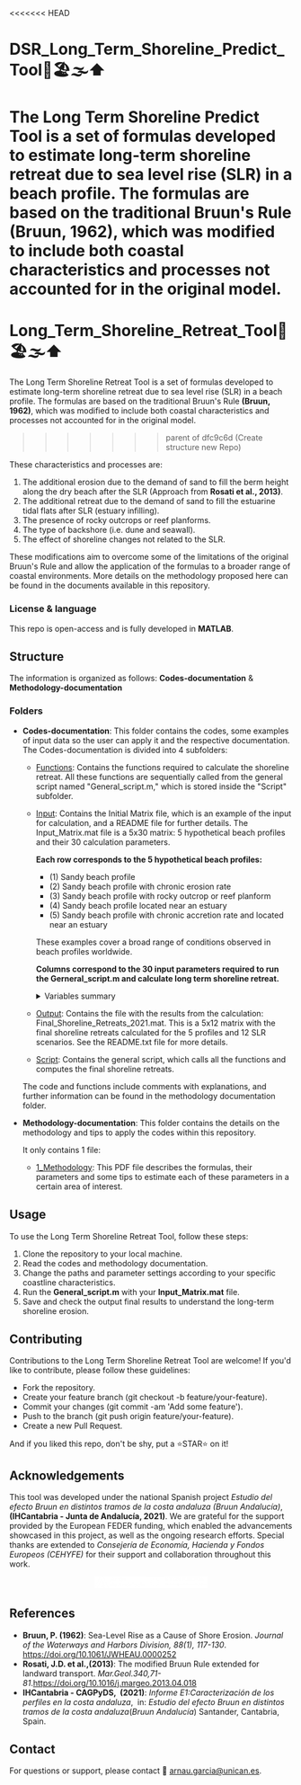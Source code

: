 <<<<<<< HEAD
# DSR_Long_Term_Shoreline_Predict_Tool🌊🏖️🌫️⬆️
The Long Term Shoreline Predict Tool is a set of formulas developed to estimate long-term shoreline retreat due to sea level rise (SLR) in a beach profile. The formulas are based on the traditional Bruun's Rule **(Bruun, 1962)**, which was modified to include both coastal characteristics and processes not accounted for in the original model.
=======
# Long_Term_Shoreline_Retreat_Tool🌊🏖️🌫️⬆️
The Long Term Shoreline Retreat Tool is a set of formulas developed to estimate long-term shoreline retreat due to sea level rise (SLR) in a beach profile. The formulas are based on the traditional Bruun's Rule **(Bruun, 1962)**, which was modified to include both coastal characteristics and processes not accounted for in the original model.
>>>>>>> parent of dfc9c6d (Create structure new Repo)

These characteristics and processes are:
  1. The additional erosion due to the demand of sand to fill the berm height along the dry beach after the SLR (Approach from **Rosati et al., 2013)**.
  2. The additional retreat due to the demand of sand to fill the estuarine tidal flats after SLR (estuary infilling).
  3. The presence of rocky outcrops or reef planforms. 
  4. The type of backshore (i.e. dune and seawall). 
  5. The effect of shoreline changes not related to the SLR.

These modifications aim to overcome some of the limitations of the original Bruun's Rule and allow the application of the formulas to a broader range of coastal environments. More details on the methodology proposed here can be found in the documents available in this repository.

### License & language
This repo is open-access and is fully developed in **MATLAB**.

## Structure
The information is organized as follows: **Codes-documentation** & **Methodology-documentation** 

### Folders
- **Codes-documentation**: This folder contains the codes, some examples of input data so the user can apply it and the respective documentation. 
    The Codes-documentation is divided into 4 subfolders: 

    - [Functions](https://github.com/ArnauGT98/Long_Term_Shoreline_Retreat_Calculator/tree/main/Codes-documentation/Functions): Contains the functions required to calculate the shoreline retreat. All these functions are sequentially called from the general script named "General_script.m," which is stored inside the "Script" subfolder.

    - [Input](https://github.com/ArnauGT98/Long_Term_Shoreline_Retreat_Calculator/tree/main/Codes-documentation/Input): Contains the Initial Matrix file, which is an example of the input for calculation, and a README file for further details. The Input_Matrix.mat file is a 5x30 matrix: 5 hypothetical beach profiles and their 30 calculation parameters.     

      **Each row corresponds to the 5 hypothetical beach profiles:** 
        - (1) Sandy beach profile 
        - (2) Sandy beach profile with chronic erosion rate 
        - (3) Sandy beach profile with rocky outcrop or reef planform 
        - (4) Sandy beach profile located near an estuary 
        - (5) Sandy beach profile with chronic accretion rate and located near an estuary

      These examples cover a broad range of conditions observed in beach profiles worldwide.  

      **Columns correspond to the 30 input parameters required to run the Gerneral_script.m and calculate long term shoreline retreat.**
       <details>
        <summary> Variables summary </summary>

      | Variable              | Description                                                                                                                                                 |     |
      | --------------------- | ----------------------------------------------------------------------------------------------------------------------------------------------------------- | --- |
      | `ID_general`          | Indicates the identification number of the profile.                                                                                                         |     |
      | `ind_h`               | Indicates the type of seabed. Can be 1 or 2. If its 1: Sandy beach profile, else: Rocky outcrop beach profile.                                              |     |
      | `ind_b`               | Indicates the type of backshore. Can be 1 or 2. If its 1: Dune, else: Seawall-Cliff.                                                                        |     |
      | `indEst`              | Indicates the affection of estuaries. Can be 0 or 1. If its 0: non affected, else: profile affected by an estuary.                                          |     |
      | `B`                   | Berm height.                                                                                                                                                |     |
      | `hast`                | Depth of closure (h*). Birkemeier (1985).                                                                                                                   |     |
      | `wast`                | Active beach profile width (W*). Distance between the shoreline and the depth of closure.                                                                   |     |
      | `hL`                  | Depth of the rocky outcrop or reef platform (hL).                                                                                                           |     |
      | `wL`                  | Distance between the berm and the rocky outcrop or reef platform (wL). Only present in profiles with outcrop or reef formations.                            |     |
      | `L`                   | Dry beach width (L). Distance between the berm and the backshore.                                                                                           |     |
      | `Hd`                  | Height of the first dune ridge at the backshore of the beach (Hd). Only present in dune profiles.                                                           |     |
      | `Ld`                  | Width of the first dune ridge at the backshore of the beach  (Ld). Only present in dune profiles.                                                           |     |
      | `Scr`                 | Shoreline change rate. If its positive: Erosion rate, while if its negative: Accretion rate.                                                                |     |
      | `SLR_2050_245_Q5`     | Sea Level Rise from IPCC SSP2-4.5 for 2050. Percentile. (5%).                                                                                               |     |
      | `SLR_2050_245_Q50`    | Sea Level Rise from IPCC SSP2-4.5 for 2050. Percentile. (50%).                                                                                              |     |
      | `SLR_2050_245_Q95`    | Sea Level Rise from IPCC SSP2-4.5 for 2050. Percentile. (95%).                                                                                              |     |
      | `SLR_2050_585_Q5`     | Sea Level Rise from IPCC SSP5-8.5 for 2050. Percentile. (5%).                                                                                               |     |
      | `SLR_2050_585_Q50`    | Sea Level Rise from IPCC SSP5-8.5 for 2050. Percentile. (50%).                                                                                              |     |
      | `SLR_2050_585_Q95`    | Sea Level Rise from IPCC SSP5-8.5 for 2050. Percentile. (95%).                                                                                              |     |
      | `SLR_2100_245_Q5`     | Sea Level Rise from IPCC SSP2-4.5 for 2100. Percentile. (5%).                                                                                               |     |
      | `SLR_2100_245_Q50`    | Sea Level Rise from IPCC SSP2-4.5 for 2100. Percentile. (50%).                                                                                              |     |
      | `SLR_2100_245_Q95`    | Sea Level Rise from IPCC SSP2-4.5 for 2100. Percentile. (95%).                                                                                              |     |
      | `SLR_2100_585_Q5`     | Sea Level Rise from IPCC SSP5-8.5 for 2100. Percentile. (5%).                                                                                               |     |
      | `SLR_2100_585_Q50`    | Sea Level Rise from IPCC SSP5-8.5 for 2100. Percentile. (50%).                                                                                              |     |
      | `SLR_2100_585_Q95`    | Sea Level Rise from IPCC SSP5-8.5 for 2100. Percentile. (95%).                                                                                              |     |
      | `Ae`                  | Estuary area (Ae).                                                                                                                                          |     |
      | `Le`                  | Length of the adjacent beaches to the estuary.                                                                                                              |     |
      | `hBeachEstuary`       | Average depth of closure of the adjacent beaches to the estuary.                                                                                            |     |
      | `Alpha2050Estuary`    | Tidal flat growth (inside the estuary) for 2050.                                                                                                            |     |
      | `Alpha2100Estuary`    | Tidal flat growth (inside the estuary) for 2100.                                                                                                            |     |

  </details>

    - [Output](https://github.com/ArnauGT98/Long_Term_Shoreline_Retreat_Calculator/tree/main/Codes-documentation/Output): Contains the file with the results from the calculation: Final_Shoreline_Retreats_2021.mat. This is a 5x12 matrix with the final shoreline retreats calculated for the 5 profiles and 12 SLR scenarios. See the README.txt file for more details. 

    - [Script](https://github.com/ArnauGT98/Long_Term_Shoreline_Retreat_Calculator/tree/main/Codes-documentation/Script): Contains the general script, which calls all the functions and computes the final shoreline retreats. 
    
  The code and functions include comments with explanations, and further information can be found in the methodology documentation folder.

- **Methodology-documentation**: This folder contains the details on the methodology and tips to apply the codes within this repository.  

    It only contains 1 file: 

    - [1_Methodology](https://github.com/ArnauGT98/Long_Term_Shoreline_Retreat_Calculator/blob/main/Methodology-documentation/1_Methodology.pdf): This PDF file describes the formulas, their parameters and some tips to estimate each of these parameters in a certain area of interest.
      
 
## Usage
To use the Long Term Shoreline Retreat Tool, follow these steps:

1. Clone the repository to your local machine.
2. Read the codes and methodology documentation. 
3. Change the paths and parameter settings according to your specific coastline characteristics.
4. Run the **General_script.m** with your **Input_Matrix.mat** file.
5. Save and check the output final results to understand the long-term shoreline erosion.

## Contributing
Contributions to the Long Term Shoreline Retreat Tool are welcome! If you'd like to contribute, please follow these guidelines:

 - Fork the repository.
 - Create your feature branch (git checkout -b feature/your-feature).
 - Commit your changes (git commit -am 'Add some feature').
 - Push to the branch (git push origin feature/your-feature).
 - Create a new Pull Request.

 And if you liked this repo, don't be shy, put a ⭐STAR⭐ on it!

 ## Acknowledgements
This tool was developed under the national Spanish project _Estudio del efecto Bruun en distintos tramos de la costa andaluza_ _(Bruun Andalucía)_, **(IHCantabria - Junta de Andalucía, 2021)**. We are grateful for the support provided by the European FEDER funding, which enabled the advancements showcased in this project, as well as the ongoing research efforts. Special thanks are extended to _Consejería de Economía, Hacienda y Fondos Europeos (CEHYFE)_ for their support and collaboration throughout this work.

<div align="center">
  <a href="https://github.com/IHCantabria/IH-Bruun.Methodology">
    <img src="Repo-logos/Logos.png" alt="Logo aknowledgements" width="40%">
  </a>
</div>

## References
- **Bruun, P. (1962)**: Sea-Level Rise as a Cause of Shore Erosion. _Journal of the Waterways and Harbors Division, 88(1), 117-130_. https://doi.org/10.1061/JWHEAU.0000252
- **Rosati, J.D. et al.,(2013)**: The modified Bruun Rule extended for landward transport. _Mar.Geol.340,71-81_.https://doi.org/10.1016/j.margeo.2013.04.018 
- **IHCantabria - CAGPyDS,  (2021)**: _Informe E1:Caracterización de los perfiles en la costa andaluza_,  in: _Estudio del efecto Bruun en distintos tramos de la costa andaluza_(_Bruun Andalucía_) Santander, Cantabria, Spain.

## Contact
For questions or support, please contact 📧 [arnau.garcia@unican.es](mailto:arnau.garcia@unican.es).


